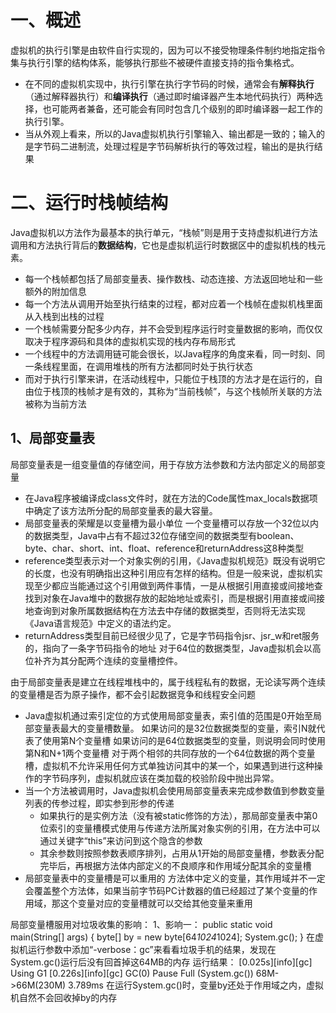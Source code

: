 # 一、概述
虚拟机的执行引擎是由软件自行实现的，因为可以不接受物理条件制约地指定指令集与执行引擎的结构体系，能够执行那些不被硬件直接支持的指令集格式。
* 在不同的虚拟机实现中，执行引擎在执行字节码的时候，通常会有**解释执行**（通过解释器执行）和**编译执行**（通过即时编译器产生本地代码执行）两种选择，也可能两者兼备，还可能会有同时包含几个级别的即时编译器一起工作的执行引擎。
* 当从外观上看来，所以的Java虚拟机执行引擎输入、输出都是一致的；输入的是字节码二进制流，处理过程是字节码解析执行的等效过程，输出的是执行结果
# 二、运行时栈帧结构
Java虚拟机以方法作为最基本的执行单元，“栈帧”则是用于支持虚拟机进行方法调用和方法执行背后的**数据结构**，它也是虚拟机运行时数据区中的虚拟机栈的栈元素。
* 每一个栈帧都包括了局部变量表、操作数栈、动态连接、方法返回地址和一些额外的附加信息
* 每一个方法从调用开始至执行结束的过程，都对应着一个栈帧在虚拟机栈里面从入栈到出栈的过程
* 一个栈帧需要分配多少内存，并不会受到程序运行时变量数据的影响，而仅仅取决于程序源码和具体的虚拟机实现的栈内存布局形式
* 一个线程中的方法调用链可能会很长，以Java程序的角度来看，同一时刻、同一条线程里面，在调用堆栈的所有方法都同时处于执行状态
* 而对于执行引擎来讲，在活动线程中，只能位于栈顶的方法才是在运行的，自由位于栈顶的栈帧才是有效的，其称为“当前栈帧”，与这个栈帧所关联的方法被称为当前方法
## 1、局部变量表
局部变量表是一组变量值的存储空间，用于存放方法参数和方法内部定义的局部变量
* 在Java程序被编译成class文件时，就在方法的Code属性max_locals数据项中确定了该方法所分配的局部变量表的最大容量。
* 局部变量表的荣耀是以变量槽为最小单位
一个变量槽可以存放一个32位以内的数据类型，Java中占有不超过32位存储空间的数据类型有boolean、byte、char、short、int、float、reference和returnAddress这8种类型
* reference类型表示对一个对象实例的引用，《Java虚拟机规范》既没有说明它的长度，也没有明确指出这种引用应有怎样的结构。但是一般来说，虚拟机实现至少都应当能通过这个引用做到两件事情，一是从根据引用直接或间接地查找到对象在Java堆中的数据存放的起始地址或索引，而是根据引用直接或间接地查询到对象所属数据结构在方法去中存储的数据类型，否则将无法实现《Java语言规范》中定义的语法约定。
* returnAddress类型目前已经很少见了，它是字节码指令jsr、jsr_w和ret服务的，指向了一条字节码指令的地址
对于64位的数据类型，Java虚拟机会以高位补齐为其分配两个连续的变量槽控件。

由于局部变量表是建立在线程堆栈中的，属于线程私有的数据，无论读写两个连续的变量槽是否为原子操作，都不会引起数据竞争和线程安全问题
* Java虚拟机通过索引定位的方式使用局部变量表，索引值的范围是0开始至局部变量表最大的变量槽数量。
如果访问的是32位数据类型的变量，索引N就代表了使用第N个变量槽
如果访问的是64位数据类型的变量，则说明会同时使用第N和N+1两个变量槽
对于两个相邻的共同存放的一个64位数据的两个变量槽，虚拟机不允许采用任何方式单独访问其中的某一个，如果遇到进行这种操作的字节码序列，虚拟机就应该在类加载的校验阶段中抛出异常。
* 当一个方法被调用时，Java虚拟机会使用局部变量表来完成参数值到参数变量列表的传参过程，即实参到形参的传递
  * 如果执行的是实例方法（没有被static修饰的方法），那局部变量表中第0位索引的变量槽模式使用与传递方法所属对象实例的引用，在方法中可以通过关键字“this”来访问到这个隐含的参数
  * 其余参数则按照参数表顺序排列，占用从1开始的局部变量槽，参数表分配完毕后，再根据方法体内部定义的不良顺序和作用域分配其余的变量槽
* 局部变量表中的变量槽是可以重用的
    方法体中定义的变量，其作用域并不一定会覆盖整个方法体，如果当前字节码PC计数器的值已经超过了某个变量的作用域，那这个变量对应的变量槽就可以交给其他变量来重用

局部变量槽服用对垃圾收集的影响：
1、影响一：
public static void main(String[] args) {
    byte[] by = new byte[64*1024*1024];
    System.gc();
}
在虚拟机运行参数中添加“-verbose：gc”来看看垃圾手机的结果，发现在System.gc()运行后没有回首掉这64MB的内存
运行结果：
[0.025s][info][gc] Using G1
[0.226s][info][gc] GC(0) Pause Full (System.gc()) 68M->66M(230M) 3.789ms
在运行System.gc()时，变量by还处于作用域之内，虚拟机自然不会回收掉by的内存